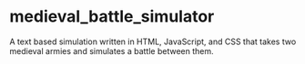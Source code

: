 # medieval_battle_simulator
A text based simulation written in HTML, JavaScript, and CSS that takes two medieval armies and simulates a battle between them.
